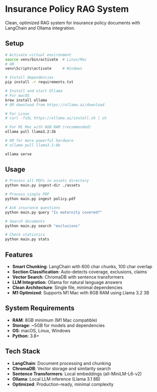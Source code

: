 # Insurance Policy RAG System

Clean, optimized RAG system for insurance policy documents with LangChain and Ollama integration.

## Setup

```bash
# Activate virtual environment
source venv/bin/activate  # Linux/Mac
# OR
venv\Scripts\activate     # Windows

# Install dependencies
pip install -r requirements.txt

# Install and start Ollama
# For macOS
brew install ollama
# OR download from https://ollama.ai/download

# For Linux
# curl -fsSL https://ollama.ai/install.sh | sh

# For M1 Mac with 8GB RAM (recommended)
ollama pull llama3.2:3b

# OR for more powerful hardware
# ollama pull llama3.1:8b

ollama serve
```

## Usage

```bash
# Process all PDFs in assets directory
python main.py ingest-dir ./assets

# Process single PDF
python main.py ingest policy.pdf

# Ask insurance questions
python main.py query "Is maternity covered?"

# Search documents
python main.py search "exclusions"

# Check statistics
python main.py stats
```

## Features

- **Smart Chunking**: LangChain with 600 char chunks, 100 char overlap
- **Section Classification**: Auto-detects coverage, exclusions, claims
- **Vector Search**: ChromaDB with sentence transformers
- **LLM Integration**: Ollama for natural language answers
- **Clean Architecture**: Single file, minimal dependencies
- **M1 Optimized**: Supports M1 Mac with 8GB RAM using Llama 3.2 3B

## System Requirements

- **RAM**: 8GB minimum (M1 Mac compatible)
- **Storage**: ~5GB for models and dependencies
- **OS**: macOS, Linux, Windows
- **Python**: 3.8+

## Tech Stack

- **LangChain**: Document processing and chunking
- **ChromaDB**: Vector storage and similarity search  
- **Sentence Transformers**: Local embeddings (all-MiniLM-L6-v2)
- **Ollama**: Local LLM inference (Llama 3.1 8B)
- **Optimized**: Production-ready, minimal complexity
